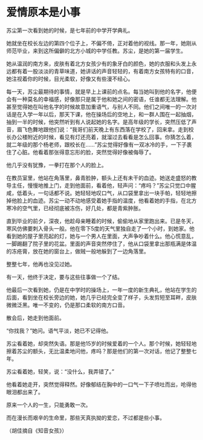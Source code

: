 # 爱情原本是小事

苏尘第一次看到她的时候，是七年前的中学开学典礼。 

她就坐在校长左边的第四个位子上，不偏不倚，正对着他的视线。那一年，她刚从师范毕业，来到这所偏僻的北方小城的中学任教。苏尘，是她的第一届学生。 

她从温润的南方来，皮肤有着北方女孩少有的象牙白的颜色，她的衣服和头发上永远都有着一股淡淡的青草味道，她讲话的声音轻轻的，有着南方女孩特有的口音，她注视着你的时候，目光柔软，好像又有些漫不经心。 

每一天，苏尘最期待的事情，就是早上上课前的点名。每当她叫到他的名字，他便会有一种莫名的幸福感，好像那只是属于他和她之间的密语，任谁都无法理解。他甚至觉得她在叫他名字的时候故意加重语气，与别人不同。他们之间唯一的一次对话是在入学一年以后，那天下课，他在操场后的空地上，和一群人围在一起抽烟，抽到一半的时候，他突然听到有人说起她的名字。是高年级的学长，突然压低了声音，眉飞色舞地跟他们说：“我哥们前天晚上有东西落在学校了，回来拿。走到校长办公楼附近的时候，看见有灯还亮着，就溜过去看看是怎么回事。你猜怎么着，就二年级的那个杨老师，跟校长在……”苏尘觉得好像有一双冰冷的手，一下子裹住了心脏。他看着那张得意忘形的脸，突然觉得好像被侮辱了。 

他几乎没有犹豫，一拳打在那个人的脸上。 

在教员室里，他站在角落里，鼻青脸肿，额头上还有未干的血迹。她送走盛怒的教导主任，慢慢地推上门，走到他面前，看着他，轻声问：“疼吗？”苏尘只觉口中腥咸，低着头，一句话都不说。她轻轻地叹口气，从口袋里拿出一块手帕，轻轻地擦掉他脸上的血迹。苏尘一动不动地感受着她手指的温度，他看着她的手指，在北方寒冷的空气里，已经彻底被冻伤，好几处，都是青紫肿胀。 

直到毕业的前夕，深夜，他趁母亲睡着的时候，偷偷地从家里跑出来。已是冬天，寒风仿佛要刺入骨头一般。他在零下5度的天气里独自走了一个小时，到她家。他看到她的屋子里亮起的灯，她与一个男人在里面，大声争吵着什么。他心慌意乱，一脚踢翻了院子里的花盆。里面的声音突然停住了，他从口袋里拿出那瓶满是体温的冻疮膏，放在她的窗台上，做贼一般地躲到了一边角落里。 

整整七年，他再也没见过她。 

有一天，他终于决定，要与这些往事做一个了结。 

他最后一次看到她，仍是在中学时的操场上，一年一度的新生典礼，他站在学生的后面，看到坐在校长旁边的她，她几乎已经完全变了样子，头发剪短至耳畔，皮肤微微泛黑。唯一不变的，仍是那口柔软的南方口音。 

散会后，她走到他面前。 

“你找我？”她问。语气平淡，她已不记得他。 

苏尘看着她，却突然失语。那是他15岁的时候爱着的一个人。那个时候，她轻轻地擦着苏尘的额头，无比温柔地问他，疼吗？那是他们的第一次对话，他记了整整七年。 

苏尘看着她，轻笑，说：“没什么，我弄错了。” 

他看着她走开，突然觉得释然。好像郁结在胸中的一口气一下子喷吐而出，呛得他眼泪都出来了。 

原来一个人的一生，只能勇敢一次。 

而在漫长而艰辛的生命里，那些天真执拗的爱恋，不过都是些小事。 

（胡佳摘自《知音女孩》）